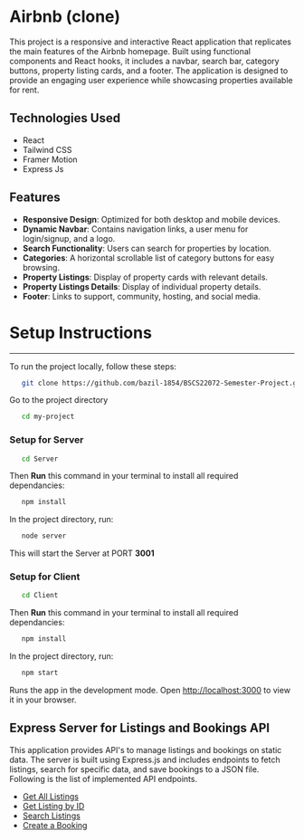 # Airbnb (clone)
This project is a responsive and interactive React application that replicates the main features of the Airbnb homepage. Built using functional components and React hooks, it includes a navbar, search bar, category buttons, property listing cards, and a footer. The application is designed to provide an engaging user experience while showcasing properties available for rent.

## Technologies Used
- React
- Tailwind CSS
- Framer Motion
- Express Js

## Features
- **Responsive Design**: Optimized for both desktop and mobile devices.
- **Dynamic Navbar**: Contains navigation links, a user menu for login/signup, and a logo.
- **Search Functionality**: Users can search for properties by location.
- **Categories**: A horizontal scrollable list of category buttons for easy browsing.
- **Property Listings**: Display of property cards with relevant details.
- **Property Listings Details**: Display of individual property details.
- **Footer**: Links to support, community, hosting, and social media.


# Setup Instructions
<hr/>
To run the project locally, follow these steps:

```bash
   git clone https://github.com/bazil-1854/BSCS22072-Semester-Project.git
```

Go to the project directory

```bash
   cd my-project
```

### Setup for Server 

```bash
   cd Server
```

Then **Run** this command in your terminal to install all required dependancies:
```bash
   npm install
```
In the project directory, run:

```bash
   node server
``` 
This will start the Server at PORT **3001**
### Setup for Client 

```bash
   cd Client
```

Then **Run** this command in your terminal to install all required dependancies:
```bash
   npm install
```
In the project directory, run:

```bash
   npm start
``` 
Runs the app in the development mode.
Open [http://localhost:3000](http://localhost:3000) to view it in your browser.

## Express Server for Listings and Bookings API
This application provides API's to manage listings and bookings on static data. The server is built using Express.js and includes endpoints to fetch listings, search for specific data, and save bookings to a JSON file. Following is the list of implemented API endpoints. 
  - [Get All Listings](#get-all-listings)
  - [Get Listing by ID](#get-listing-by-id)
  - [Search Listings](#search-listings)
  - [Create a Booking](#create-a-booking)